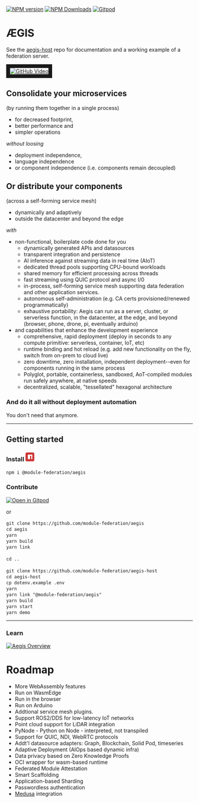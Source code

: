 [![NPM version][npm-image]][npm-url]
[![NPM Downloads][downloads-image]][downloads-url]
[![Gitpod][gitpod-image]][gitpod-url]

# ÆGIS

See the [aegis-host](https://github.com/module-federation/aegis-host) repo for documentation and a working example of a federation server.

<div align="left">
    <a href="https://blog.federated-microservices.com" target="_blank">
        <img src="https://user-images.githubusercontent.com/38910830/142773640-5a4d710d-a428-4bfc-9f56-03e90255eb1b.gif" alt="GitHub Video"
        border="10"width="460"height="250"/>
    </a>
</div>

## Consolidate your microservices 
(by running them together in a single process)

- for decreased footprint,
- better performance and
- simpler operations

_without loosing_

- deployment independence,
- language independence
- or component independence (i.e. components remain decoupled)

## Or distribute your components
(across a self-forming service mesh)

- dynamically and adaptively
- outside the datacenter and beyond the edge

_with_

- non-functional, boilerplate code done for you
  - dynamically generated APIs and datasources
  - transparent integration and persistence
  - AI inference against streaming data in real time (AIoT)
  - dedicated thread pools supporting CPU-bound workloads
  - shared memory for efficient processing across threads
  - fast streaming using QUIC protocol and async I/0
  - in-process, self-forming service mesh supporting data federation and other application services.
  - autonomous self-administration (e.g. CA certs provisioned/renewed programmatically)
  - exhaustive portability: Aegis can run as a server, cluster, or serverless function, in the datacenter, at the edge, and beyond (browser, phone, drone, pi, eventually arduino)
- and capabilities that enhance the development experience
  - comprehensive, rapid deployment (deploy in seconds to any compute primitive: serverless, container, IoT, etc)
  - runtime binding and hot reload (e.g. add new functionality on the fly, switch from on-prem to cloud live)
  - zero downtime, zero installation, independent deployment--even for components running in the same process
  - Polyglot, portable, containerless, sandboxed, AoT-compiled modules run safely anywhere, at native speeds
  - decentralized, scalable, "tessellated" hexagonal architecture

### And do it all without deployment automation

You don't need that anymore.

---

## Getting started

### Install [<img src="https://github.com/tysonrm/cluster-rolling-restart/blob/main/npm-tile.png">](https://www.npmjs.com/package/@module-federation/aegis)

```shell
npm i @module-federation/aegis
```

### Contribute

[![Open in Gitpod](https://gitpod.io/button/open-in-gitpod.svg)](https://gitpod.io/github.com/module-federation/aegis) 

or

```shell
git clone https://github.com/module-federation/aegis
cd aegis
yarn
yarn build
yarn link

cd ..

git clone https://github.com/module-federation/aegis-host
cd aegis-host
cp dotenv.example .env
yarn
yarn link "@module-federation/aegis"
yarn build
yarn start
yarn demo
```

----
### Learn
[![Aegis Overview](https://res.cloudinary.com/marcomontalbano/image/upload/v1632364889/video_to_markdown/images/youtube--n2qqgi3fTto-c05b58ac6eb4c4700831b2b3070cd403.jpg)](https://youtu.be/jddhfLA_2k0 "Aegis Overview")

# Roadmap

- More WebAssembly features
- Run on WasmEdge
- Run in the browser
- Run on Arduino
- Addtional service mesh plugins.
- Support ROS2/DDS for low-latency IoT networks
- Point cloud support for LiDAR integration
- PyNode - Python on Node - interpreted, not transpiled
- Support for QUIC, NDI, WebRTC protocols
- Addt'l datasource adapters: Graph, Blockchain, Solid Pod, timeseries
- Adaptive Deployment (AIOps based dynamic infra)
- Data privacy based on Zero Knowledge Proofs
- OCI wrapper for wasm-based runtime
- Federated Module Attestation
- Smart Scaffolding
- Application-based Sharding
- Passwordless authentication
- [Medusa](https://github.com/module-federation/medusa) integration

[npm-image]: http://img.shields.io/npm/v/@module-federation/aegis.svg
[npm-url]: https://npmjs.org/package/@module-federation/aegis
[downloads-image]: https://img.shields.io/npm/dm/@module-federation/aegis
[downloads-url]: https://npmjs.org/package/@module-federation/aegis
[gitpod-image]: https://img.shields.io/badge/Gitpod-ready--to--code-908a85?logo=gitpod
[gitpod-url]: https://gitpod.io/github.com/module-federation/aegis


